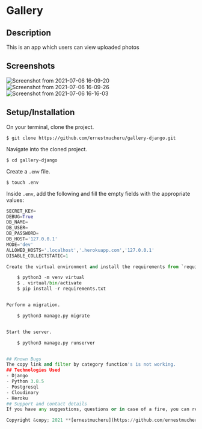 # Gallery
## Description
This is an app which users can view uploaded photos


## Screenshots
![Screenshot from 2021-07-06 16-09-20](https://user-images.githubusercontent.com/81610268/124711405-b4bcc500-df06-11eb-8f02-a83a499109d6.png)
![Screenshot from 2021-07-06 16-09-26](https://user-images.githubusercontent.com/81610268/124711429-bc7c6980-df06-11eb-9ab9-2ec676ebb495.png)
![Screenshot from 2021-07-06 16-16-03](https://user-images.githubusercontent.com/81610268/124711435-bedec380-df06-11eb-9e56-2df000cc6038.png)

## Setup/Installation
On your terminal, clone the project.
    
    $ git clone https://github.com/ernestmucheru/gallery-django.git
    

Navigate into the cloned project.

    $ cd gallery-django

Create a `.env` file.

    $ touch .env

Inside `.env`, add the following and fill the empty fields with the appropriate values:

```python
SECRET_KEY=
DEBUG=True
DB_NAME=
DB_USER=
DB_PASSWORD=
DB_HOST='127.0.0.1'
MODE='dev'
ALLOWED_HOSTS='.localhost','.herokuapp.com','127.0.0.1'
DISABLE_COLLECTSTATIC=1

Create the virtual environment and install the requirements from `requirements.txt`

    $ python3 -m venv virtual
    $ . virtual/bin/activate
    $ pip install -r requirements.txt


Perform a migration.

    $ python3 manage.py migrate


Start the server.

    $ python3 manage.py runserver


## Known Bugs
The copy link and filter by category function's is not working.
## Technologies Used
- Django
- Python 3.8.5
- Postgresql
- Cloudinary
- Heroku
## Support and contact details
If you have any suggestions, questions or in case of a fire, you can reach the developer via [email](mailto:erenestmucheru254@gmail.com).

Copyright &copy; 2021 **[ernestmucheru](https://github.com/ernestmucheru)**
